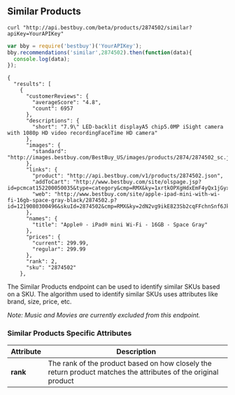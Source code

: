## Similar Products
```shell
curl "http://api.bestbuy.com/beta/products/2874502/similar?apiKey=YourAPIKey"
```
```javascript
var bby = require('bestbuy')('YourAPIKey');
bby.recommendations('similar',2874502).then(function(data){
  console.log(data);
});
```
```json-doc
{
  "results": [
    {
      "customerReviews": {
        "averageScore": "4.8",
        "count": 6957
      },
      "descriptions": {
        "short": "7.9\" LED-backlit displayA5 chip5.0MP iSight camera with 1080p HD video recordingFaceTime HD camera"
      },
      "images": {
        "standard": "http://images.bestbuy.com/BestBuy_US/images/products/2874/2874502_sc.jpg"
      },
      "links": {
        "product": "http://api.bestbuy.com/v1/products/2874502.json",
        "addToCart": "http://www.bestbuy.com/site/olspage.jsp?id=pcmcat152200050035&type=category&cmp=RMX&ky=1xrtkOPXgHdxEmF4yQx1jGyxiihDiJ5c2&qvsids=2874502",
        "web": "http://www.bestbuy.com/site/apple-ipad-mini-with-wi-fi-16gb-space-gray-black/2874502.p?id=1219080300496&skuId=2874502&cmp=RMX&ky=2dN2vg9ikE823Sb2cqFFchnSnf6JkvQna"
      },
      "names": {
        "title": "Apple® - iPad® mini Wi-Fi - 16GB - Space Gray"
      },
      "prices": {
        "current": 299.99,
        "regular": 299.99
      },
      "rank": 2,
      "sku": "2874502"
    },
```
The Similar Products endpoint can be used to identify similar SKUs based on a SKU. The algorithm used to identify similar SKUs uses attributes like brand, size, price, etc.

_Note: Music and Movies are currently excluded from this endpoint._


### Similar Products Specific Attributes

Attribute | Description
--------- | -----------
**rank** | The rank of the product based on how closely the return product matches the attributes of the original product
